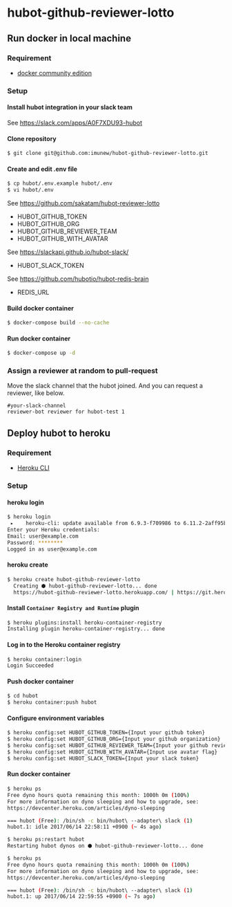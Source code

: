 # hubot-github-reviewer-lotto

## Run docker in local machine

### Requirement
- [docker community edition](https://www.docker.com/community-edition)

### Setup

#### Install hubot integration in your slack team

See https://slack.com/apps/A0F7XDU93-hubot

#### Clone repository

```bash
$ git clone git@github.com:imunew/hubot-github-reviewer-lotto.git
```

#### Create and edit .env file

```bash
$ cp hubot/.env.example hubot/.env
$ vi hubot/.env
```

See https://github.com/sakatam/hubot-reviewer-lotto
- HUBOT_GITHUB_TOKEN
- HUBOT_GITHUB_ORG
- HUBOT_GITHUB_REVIEWER_TEAM
- HUBOT_GITHUB_WITH_AVATAR

See https://slackapi.github.io/hubot-slack/
- HUBOT_SLACK_TOKEN

See https://github.com/hubotio/hubot-redis-brain
- REDIS_URL

#### Build docker container

```bash
$ docker-compose build --no-cache
```

#### Run docker container

```bash
$ docker-compose up -d
```

### Assign a reviewer at random to pull-request

Move the slack channel that the hubot joined. 
And you can request a reviewer, like below.

```
#your-slack-channel
reviewer-bot reviewer for hubot-test 1
```

## Deploy hubot to heroku

### Requirement
- [Heroku CLI](https://devcenter.heroku.com/articles/heroku-cli)

### Setup
#### heroku login

```bash
$ heroku login
 ▸    heroku-cli: update available from 6.9.3-f709986 to 6.11.2-2aff95b
Enter your Heroku credentials:
Email: user@example.com
Password: ********
Logged in as user@example.com
```

#### heroku create

```bash
$ heroku create hubot-github-reviewer-lotto
  Creating ⬢ hubot-github-reviewer-lotto... done
  https://hubot-github-reviewer-lotto.herokuapp.com/ | https://git.heroku.com/hubot-github-reviewer-lotto.git
```

#### Install `Container Registry and Runtime` plugin

```bash
$ heroku plugins:install heroku-container-registry
Installing plugin heroku-container-registry... done
```

#### Log in to the Heroku container registry

```bash
$ heroku container:login
Login Succeeded
```

#### Push docker container

```bash
$ cd hubot
$ heroku container:push hubot
```

#### Configure environment variables

```bash
$ heroku config:set HUBOT_GITHUB_TOKEN={Input your github token}
$ heroku config:set HUBOT_GITHUB_ORG={Input your github organization}
$ heroku config:set HUBOT_GITHUB_REVIEWER_TEAM={Input your github reviewer team}
$ heroku config:set HUBOT_GITHUB_WITH_AVATAR={Input use avatar flag}
$ heroku config:set HUBOT_SLACK_TOKEN={Input your slack token}
```

#### Run docker container

```bash
$ heroku ps
Free dyno hours quota remaining this month: 1000h 0m (100%)
For more information on dyno sleeping and how to upgrade, see:
https://devcenter.heroku.com/articles/dyno-sleeping

=== hubot (Free): /bin/sh -c bin/hubot\ --adapter\ slack (1)
hubot.1: idle 2017/06/14 22:58:11 +0900 (~ 4s ago)
```

```bash
$ heroku ps:restart hubot
Restarting hubot dynos on ⬢ hubot-github-reviewer-lotto... done
```

```bash
$ heroku ps
Free dyno hours quota remaining this month: 1000h 0m (100%)
For more information on dyno sleeping and how to upgrade, see:
https://devcenter.heroku.com/articles/dyno-sleeping

=== hubot (Free): /bin/sh -c bin/hubot\ --adapter\ slack (1)
hubot.1: up 2017/06/14 22:59:55 +0900 (~ 7s ago)
```
